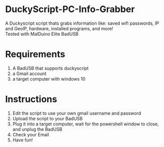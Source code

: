 # DuckyScript-PC-Info-Grabber
A Duckyscript script thats grabs information like: saved wifi passwords, IP and GeoIP, hardware, installed programs, and more! <br />
Tested with MalDuino Elite BadUSB
# Requirements
1. A BadUSB that supports duckyscript
2. a Gmail account
3. a target computer with windows 10

# Instructions
1) Edit the script to use your own gmail username and password
2) Upload the script to your BadUSB
3) Plug it into a target computer, wait for the powershell window to close, and unplug the BadUSB
4) Check your Email
5) Have fun!
